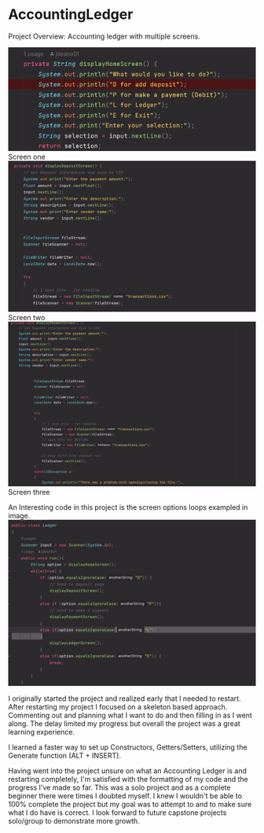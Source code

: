 # AccountingLedger

Project Overview: Accounting ledger with multiple screens.

![img.png](img.png) Screen one
![img_1.png](img_1.png) Screen two
![img_2.png](img_2.png) Screen three

An Interesting code in this project is the screen options loops exampled in image. ![img_3.png](img_3.png)

I originally started the project and realized early that I needed to restart. After restarting my project I focused on a skeleton based approach.
Commenting out and planning what I want to do and then filling in as I went along. The delay limited my progress but overall the project was a great learning experience.

I learned a faster way to set up Constructors, Getters/Setters, utilizing the Generate function (ALT + INSERT).

Having went into the project unsure on what an Accounting Ledger is and restarting completely, I'm satisfied with the formatting of my code and the progress I've made so far.
This was a solo project and as a complete beginner there were times I doubted myself. I knew I wouldn't be able to 100% complete the project but my goal was to attempt to and to make sure what I do have is correct.
I look forward to future capstone projects solo/group to demonstrate more growth.
